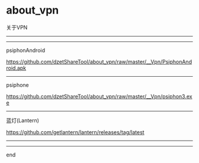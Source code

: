 # about_vpn
关于VPN

------
------

psiphonAndroid

https://github.com/dzetShareTool/about_vpn/raw/master/__Vpn/PsiphonAndroid.apk

------

psiphone

https://github.com/dzetShareTool/about_vpn/raw/master/__Vpn/psiphon3.exe


------

蓝灯(Lantern)

https://github.com/getlantern/lantern/releases/tag/latest

------
------

end
